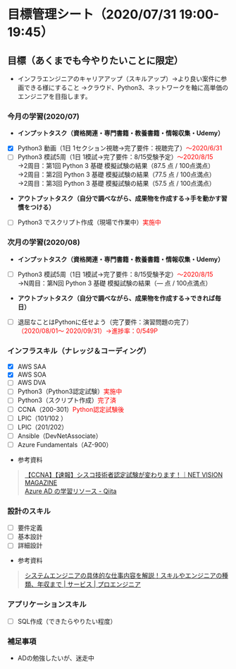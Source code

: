 # 目標管理シート（2020/07/31 19:00-19:45）

## 目標（あくまでも今やりたいことに限定）
* インフラエンジニアのキャリアアップ（スキルアップ）→より良い案件に参画できる様にすること
→クラウド、Python3、ネットワークを軸に高単価のエンジニアを目指します。

### 今月の学習(2020/07)
* **インプットタスク（資格関連・専門書籍・教養書籍・情報収集・Udemy）**
- [x] Python3 動画（1日 1セクション視聴→完了要件：視聴完了）<font color="Red">〜2020/6/31</font><br>
- [ ] Python3 模試5周（1日 1模試→完了要件：8/15受験予定）<font color="Red">〜2020/8/15</font><br>
→2周目：第1回 Python 3 基礎 模擬試験の結果（87.5 点 / 100点満点）<br>
→2周目：第2回 Python 3 基礎 模擬試験の結果（77.5 点 / 100点満点）<br>
→2周目：第3回 Python 3 基礎 模擬試験の結果（57.5 点 / 100点満点）<br>

* **アウトプットタスク（自分で調べながら、成果物を作成する→手を動かす習慣をつける）**
- [ ] Python3 でスクリプト作成（現場で作業中）<font color="Red">実施中</font>


### 次月の学習(2020/08)
* **インプットタスク（資格関連・専門書籍・教養書籍・情報収集・Udemy）**
- [ ] Python3 模試5周（1日 1模試→完了要件：8/15受験予定）<font color="Red">〜2020/8/15</font><br>
→N周目：第N回 Python 3 基礎 模擬試験の結果（— 点 / 100点満点）
* **アウトプットタスク（自分で調べながら、成果物を作成する→できれば毎日）**
- [ ] 退屈なことはPythonに任せよう（完了要件：演習問題の完了） <font color="Red">（2020/08/01〜 2020/09/31）→進捗率：0/549P</font><br>



### インフラスキル（ナレッジ＆コーディング）
- [x] AWS SAA
- [x] AWS SOA
- [ ] AWS DVA
- [ ] Python3（Python3認定試験）<font color="Red">実施中</font>
- [ ] Python3（スクリプト作成）<font color="Red">完了済</font>
- [ ] CCNA（200-301）<font color="Red">Python認定試験後</font>
- [ ] LPIC（101/102 ）
- [ ] LPIC（201/202）
- [ ] Ansible（DevNetAssociate）<br>
- [ ] Azure Fundamentals（AZ-900）<br>
* 参考資料<br>
>[【CCNA】【速報】シスコ技術者認定試験が変わります！｜NET VISION MAGAZINE](https://netvisionsystems.info/study/263)<br>
>[Azure AD の学習リソース - Qiita](https://qiita.com/niiku-y/items/0c8061de4ecf797bb747)


### 設計のスキル
- [ ] 要件定義
- [ ] 基本設計
- [ ] 詳細設計
* 参考資料<br>
>[システムエンジニアの具体的な仕事内容を解説！スキルやエンジニアの種類、年収まで | サービス | プロエンジニア](https://proengineer.internous.co.jp/content/columnfeature/4946)



### アプリケーションスキル
- [ ] SQL作成（できたらやりたい程度）


### 補足事項
* ADの勉強したいが、迷走中
